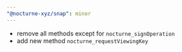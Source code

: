 ```yaml
---
"@nocturne-xyz/snap": minor
---
```


- remove all methods except for `nocturne_signOperation`
- add new method `nocturne_requestViewingKey`
